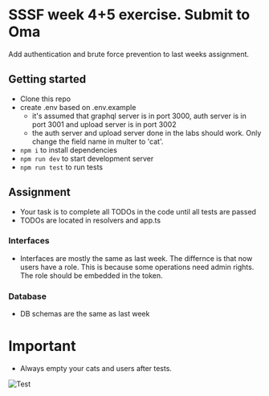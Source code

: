 # SSSF week 4+5 exercise. Submit to Oma

Add authentication and brute force prevention to last weeks assignment.

## Getting started

- Clone this repo
- create .env based on .env.example
  - it's assumed that graphql server is in port 3000, auth server is in port 3001 and upload server is in port 3002
  - the auth server and upload server done in the labs should work. Only change the field name in multer to 'cat'.
- `npm i` to install dependencies
- `npm run dev` to start development server
- `npm run test` to run tests

## Assignment

- Your task is to complete all TODOs in the code until all tests are passed
- TODOs are located in resolvers and app.ts

### Interfaces

- Interfaces are mostly the same as last week. The differnce is that now users have a role. This is because some operations need admin rights. The role should be embedded in the token.

### Database

- DB schemas are the same as last week

# Important

- Always empty your cats and users after tests.

![Test](https://github.com/LassilaJoni/SSSF-week5-graphql/assets/31948894/407ee5ce-6a87-4863-96cb-af37879285e9)



